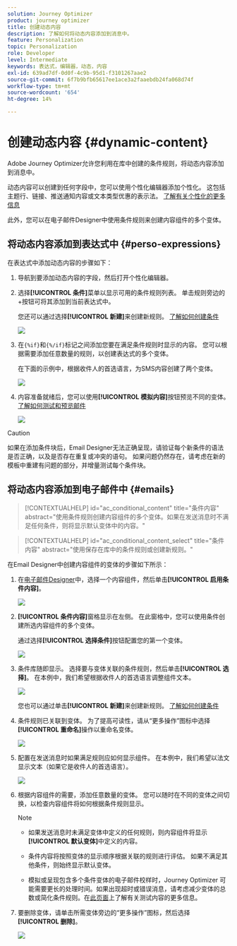 ```yaml
---
solution: Journey Optimizer
product: journey optimizer
title: 创建动态内容
description: 了解如何将动态内容添加到消息中。
feature: Personalization
topic: Personalization
role: Developer
level: Intermediate
keywords: 表达式，编辑器，动态，内容
exl-id: 639ad7df-0d0f-4c9b-95d1-f3101267aae2
source-git-commit: 6f7b9bfb65617ee1ace3a2faaebdb24fa068d74f
workflow-type: tm+mt
source-wordcount: '654'
ht-degree: 14%

---
```


# 创建动态内容 {#dynamic-content}

Adobe Journey Optimizer允许您利用在库中创建的条件规则，将动态内容添加到消息中。

动态内容可以创建到任何字段中，您可以使用个性化编辑器添加个性化。 这包括主题行、链接、推送通知内容或文本类型优惠的表示法。 [了解有关个性化的更多信息](personalize.md)

此外，您可以在电子邮件Designer中使用条件规则来创建内容组件的多个变体。

## 将动态内容添加到表达式中 {#perso-expressions}

在表达式中添加动态内容的步骤如下：

1. 导航到要添加动态内容的字段，然后打开个性化编辑器。

1. 选择&#x200B;**[!UICONTROL 条件]**&#x200B;菜单以显示可用的条件规则列表。 单击规则旁边的+按钮可将其添加到当前表达式中。

   您还可以通过选择&#x200B;**[!UICONTROL 新建]**&#x200B;来创建新规则。 [了解如何创建条件](create-conditions.md)

   ![](assets/conditions-expression.png)

1. 在`{%if}`和`{%/if}`标记之间添加您要在满足条件规则时显示的内容。 您可以根据需要添加任意数量的规则，以创建表达式的多个变体。

   在下面的示例中，根据收件人的首选语言，为SMS内容创建了两个变体。

   ![](assets/conditions-language-sample.png)

1. 内容准备就绪后，您可以使用&#x200B;**[!UICONTROL 模拟内容]**&#x200B;按钮预览不同的变体。 [了解如何测试和预览邮件](../content-management/preview-test.md)

   ![](assets/conditions-preview.png)

>[!CAUTION]
>
>如果在添加条件块后，Email Designer无法正确呈现，请验证每个新条件的语法是否正确，以及是否存在重复或冲突的语句。 如果问题仍然存在，请考虑在新的模板中重建有问题的部分，并增量测试每个条件块。


## 将动态内容添加到电子邮件中 {#emails}

>[!CONTEXTUALHELP]
>id="ac_conditional_content"
>title="条件内容"
>abstract="使用条件规则创建内容组件的多个变体。如果在发送消息时不满足任何条件，则将显示默认变体中的内容。"

>[!CONTEXTUALHELP]
>id="ac_conditional_content_select"
>title="条件内容"
>abstract="使用保存在库中的条件规则或创建新规则。"

在Email Designer中创建内容组件的变体的步骤如下所示：

1. 在[电子邮件Designer](../email/content-from-scratch.md)中，选择一个内容组件，然后单击&#x200B;**[!UICONTROL 启用条件内容]**。

   ![](assets/conditions-enable-conditional.png)

1. **[!UICONTROL 条件内容]**&#x200B;窗格显示在左侧。 在此窗格中，您可以使用条件创建所选内容组件的多个变体。

   通过选择&#x200B;**[!UICONTROL 选择条件]**&#x200B;按钮配置您的第一个变体。

   ![](assets/conditions-apply.png)

1. 条件库随即显示。 选择要与变体关联的条件规则，然后单击&#x200B;**[!UICONTROL 选择]**。 在本例中，我们希望根据收件人的首选语言调整组件文本。

   ![](assets/conditions-select.png)

   您也可以通过单击&#x200B;**[!UICONTROL 新建]**&#x200B;来创建新规则。 [了解如何创建条件](create-conditions.md)

1. 条件规则已关联到变体。 为了提高可读性，请从“更多操作”图标中选择&#x200B;**[!UICONTROL 重命名]**&#x200B;操作以重命名变体。

   ![](assets/conditions-rename.png)

1. 配置在发送消息时如果满足规则应如何显示组件。 在本例中，我们希望以法文显示文本（如果它是收件人的首选语言）。

   ![](assets/conditions-design.png)

1. 根据内容组件的需要，添加任意数量的变体。 您可以随时在不同的变体之间切换，以检查内容组件将如何根据条件规则显示。

   >[!NOTE]
   >
   >* 如果发送消息时未满足变体中定义的任何规则，则内容组件将显示&#x200B;**[!UICONTROL 默认变体]**&#x200B;中定义的内容。
   >
   >* 条件内容将按照变体的显示顺序根据关联的规则进行评估。 如果不满足其他条件，则始终显示默认变体。
   >
   >* 模拟或呈现包含多个条件变体的电子邮件校样时，Journey Optimizer 可能需要更长的处理时间。如果出现超时或错误消息，请考虑减少变体的总数或简化条件规则。在[此页面](../content-management/preview-test.md)上了解有关测试内容的更多信息。


1. 要删除变体，请单击所需变体旁边的“更多操作”图标，然后选择&#x200B;**[!UICONTROL 删除]**。

   ![](assets/conditions-delete.png)
